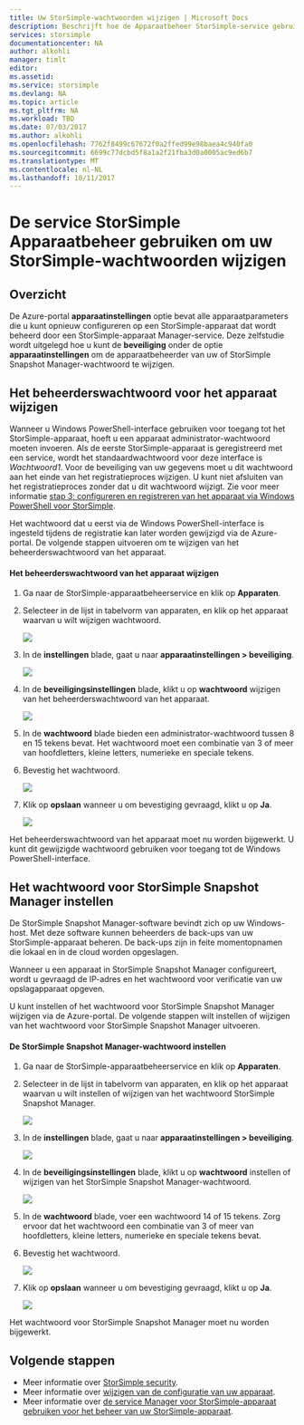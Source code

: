 ```yaml
---
title: Uw StorSimple-wachtwoorden wijzigen | Microsoft Docs
description: Beschrijft hoe de Apparaatbeheer StorSimple-service gebruiken om uw StorSimple Snapshot Manager en apparaat administrator-wachtwoord wijzigen.
services: storsimple
documentationcenter: NA
author: alkohli
manager: timlt
editor: 
ms.assetid: 
ms.service: storsimple
ms.devlang: NA
ms.topic: article
ms.tgt_pltfrm: NA
ms.workload: TBD
ms.date: 07/03/2017
ms.author: alkohli
ms.openlocfilehash: 7762f8499c67672f0a2ffed99e98baea4c940fa0
ms.sourcegitcommit: 6699c77dcbd5f8a1a2f21fba3d0a0005ac9ed6b7
ms.translationtype: MT
ms.contentlocale: nl-NL
ms.lasthandoff: 10/11/2017
---
```

# <a name="use-the-storsimple-device-manager-service-to-change-your-storsimple-passwords"></a>De service StorSimple Apparaatbeheer gebruiken om uw StorSimple-wachtwoorden wijzigen

## <a name="overview"></a>Overzicht
De Azure-portal **apparaatinstellingen** optie bevat alle apparaatparameters die u kunt opnieuw configureren op een StorSimple-apparaat dat wordt beheerd door een StorSimple-apparaat Manager-service. Deze zelfstudie wordt uitgelegd hoe u kunt de **beveiliging** onder de optie **apparaatinstellingen** om de apparaatbeheerder van uw of StorSimple Snapshot Manager-wachtwoord te wijzigen.

## <a name="change-the-device-administrator-password"></a>Het beheerderswachtwoord voor het apparaat wijzigen
Wanneer u Windows PowerShell-interface gebruiken voor toegang tot het StorSimple-apparaat, hoeft u een apparaat administrator-wachtwoord moeten invoeren. Als de eerste StorSimple-apparaat is geregistreerd met een service, wordt het standaardwachtwoord voor deze interface is *Wachtwoord1*. Voor de beveiliging van uw gegevens moet u dit wachtwoord aan het einde van het registratieproces wijzigen. U kunt niet afsluiten van het registratieproces zonder dat u dit wachtwoord wijzigt. Zie voor meer informatie [stap 3: configureren en registreren van het apparaat via Windows PowerShell voor StorSimple](storsimple-8000-deployment-walkthrough-u2.md#step-3-configure-and-register-the-device-through-windows-powershell-for-storsimple).

Het wachtwoord dat u eerst via de Windows PowerShell-interface is ingesteld tijdens de registratie kan later worden gewijzigd via de Azure-portal. De volgende stappen uitvoeren om te wijzigen van het beheerderswachtwoord van het apparaat.

#### <a name="to-change-the-device-administrator-password"></a>Het beheerderswachtwoord van het apparaat wijzigen
1. Ga naar de StorSimple-apparaatbeheerservice en klik op **Apparaten**.

2. Selecteer in de lijst in tabelvorm van apparaten, en klik op het apparaat waarvan u wilt wijzigen wachtwoord.

    ![](./media/storsimple-8000-change-passwords/changepwd1.png)

3. In de **instellingen** blade, gaat u naar **apparaatinstellingen > beveiliging**.

    ![](./media/storsimple-8000-change-passwords/changepwd2.png)

4. In de **beveiligingsinstellingen** blade, klikt u op **wachtwoord** wijzigen van het beheerderswachtwoord van het apparaat.

    ![](./media/storsimple-8000-change-passwords/changepwd3.png)

5. In de **wachtwoord** blade bieden een administrator-wachtwoord tussen 8 en 15 tekens bevat. Het wachtwoord moet een combinatie van 3 of meer van hoofdletters, kleine letters, numerieke en speciale tekens.

6. Bevestig het wachtwoord.

    ![](./media/storsimple-8000-change-passwords/changepwd4.png)

7. Klik op **opslaan** wanneer u om bevestiging gevraagd, klikt u op **Ja**.

    ![](./media/storsimple-8000-change-passwords/changepwd6.png)

Het beheerderswachtwoord van het apparaat moet nu worden bijgewerkt. U kunt dit gewijzigde wachtwoord gebruiken voor toegang tot de Windows PowerShell-interface.

## <a name="set-the-storsimple-snapshot-manager-password"></a>Het wachtwoord voor StorSimple Snapshot Manager instellen
De StorSimple Snapshot Manager-software bevindt zich op uw Windows-host. Met deze software kunnen beheerders de back-ups van uw StorSimple-apparaat beheren. De back-ups zijn in feite momentopnamen die lokaal en in de cloud worden opgeslagen.

Wanneer u een apparaat in StorSimple Snapshot Manager configureert, wordt u gevraagd de IP-adres en het wachtwoord voor verificatie van uw opslagapparaat opgeven.

U kunt instellen of het wachtwoord voor StorSimple Snapshot Manager wijzigen via de Azure-portal. De volgende stappen wilt instellen of wijzigen van het wachtwoord voor StorSimple Snapshot Manager uitvoeren.

#### <a name="to-set-the-storsimple-snapshot-manager-password"></a>De StorSimple Snapshot Manager-wachtwoord instellen
1. Ga naar de StorSimple-apparaatbeheerservice en klik op **Apparaten**.

2. Selecteer in de lijst in tabelvorm van apparaten, en klik op het apparaat waarvan u wilt instellen of wijzigen van het wachtwoord StorSimple Snapshot Manager.

     ![](./media/storsimple-8000-change-passwords/changepwd1.png)

3. In de **instellingen** blade, gaat u naar **apparaatinstellingen > beveiliging**.

     ![](./media/storsimple-8000-change-passwords/changepwd2.png)

4. In de **beveiligingsinstellingen** blade, klikt u op **wachtwoord** instellen of wijzigen van het StorSimple Snapshot Manager-wachtwoord.

     ![](./media/storsimple-8000-change-passwords/changepwd3.png) 

5. In de **wachtwoord** blade, voer een wachtwoord 14 of 15 tekens. Zorg ervoor dat het wachtwoord een combinatie van 3 of meer van hoofdletters, kleine letters, numerieke en speciale tekens bevat.

6. Bevestig het wachtwoord.

     ![](./media/storsimple-8000-change-passwords/changepwd5.png)

7. Klik op **opslaan** wanneer u om bevestiging gevraagd, klikt u op **Ja**.

     ![](./media/storsimple-8000-change-passwords/changepwd6.png)

Het wachtwoord voor StorSimple Snapshot Manager moet nu worden bijgewerkt.

## <a name="next-steps"></a>Volgende stappen
* Meer informatie over [StorSimple security](storsimple-8000-security.md).
* Meer informatie over [wijzigen van de configuratie van uw apparaat](storsimple-8000-modify-device-config.md).
* Meer informatie over [de service Manager voor StorSimple-apparaat gebruiken voor het beheer van uw StorSimple-apparaat](storsimple-8000-manager-service-administration.md).


